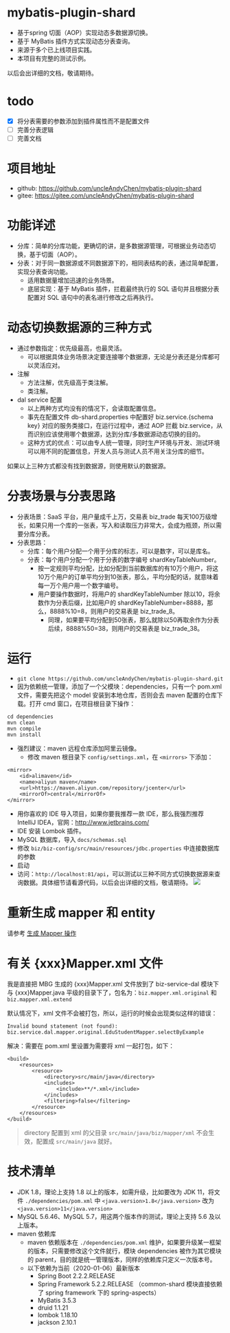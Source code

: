 # mybatis-plugin-shard
- 基于spring 切面（AOP）实现动态多数据源切换。
- 基于 MyBatis 插件方式实现动态分表查询。
- 来源于多个已上线项目实践。
- 本项目有完整的测试示例。

以后会出详细的文档，敬请期待。

# todo
- [x] 将分表需要的参数添加到插件属性而不是配置文件
- [ ] 完善分表逻辑
- [ ] 完善文档

# 项目地址
- github: https://github.com/uncleAndyChen/mybatis-plugin-shard
- gitee:  https://gitee.com/uncleAndyChen/mybatis-plugin-shard

# 功能详述
- 分库：简单的分库功能，更确切的讲，是多数据源管理，可根据业务动态切换，基于切面（AOP）。
- 分表：对于同一数据源或不同数据源下的，相同表结构的表，通过简单配置，实现分表查询功能。
    - 适用数据量增加迅速的业务场景。
    - 底层实现：基于 MyBatis 插件，拦截最终执行的 SQL 语句并且根据分表配置对 SQL 语句中的表名进行修改之后再执行。

# 动态切换数据源的三种方式
- 通过参数指定：优先级最高，也最灵活。
    - 可以根据具体业务场景决定要连接哪个数据源，无论是分表还是分库都可以灵活应对。
- 注解
    - 方法注解，优先级高于类注解。
    - 类注解。
- dal service 配置
    - 以上两种方式均没有的情况下，会读取配置信息。
    - 事先在配置文件 db-shard.properties 中配置好 biz.service.{schema key} 对应的服务类接口，在运行过程中，通过 AOP 拦截 biz.service，从而识别应该使用哪个数据源，达到分库/多数据源动态切换的目的。
    - 这种方式的优点：可以由专人统一管理，同时生产环境与开发、测试环境可以用不同的配置信息，开发人员与测试人员不用关注分库的细节。

如果以上三种方式都没有找到数据源，则使用默认的数据源。

# 分表场景与分表思路
- 分表场景：SaaS 平台，用户量成千上万，交易表 biz_trade 每天100万级增长，如果只用一个库的一张表，写入和读取压力非常大，会成为瓶颈，所以需要分库分表。
- 分表思路：
    - 分库：每个用户分配一个用于分库的标志，可以是数字，可以是库名。
    - 分表：每个用户分配一个用于分表的数字编号 shardKeyTableNumber。
        - 按一定规则平均分配，比如分配到当前数据库的有10万个用户，将这10万个用户的订单平均分到10张表，那么，平均分配的话，就意味着每一万个用户用一个数字编号。
        - 用户要操作数据时，将用户的 shardKeyTableNumber 除以10，将余数作为分表后缀，比如用户的 shardKeyTableNumber=8888，那么，8888%10=8，则用户的交易表是 biz_trade_8。
            - 同理，如果要平均分配到50张表，那么就除以50再取余作为分表后续，8888%50=38，则用户的交易表是 biz_trade_38。

# 运行
- `git clone https://github.com/uncleAndyChen/mybatis-plugin-shard.git`
- 因为依赖统一管理，添加了一个父模块：dependencies，只有一个 pom.xml 文件，需要先把这个 model 安装到本地仓库，否则会去 maven 配置的仓库下载。打开 cmd 窗口，在项目根目录下操作：
```
cd dependencies
mvn clean
mvn compile
mvn install
```
- 强烈建议：maven 远程仓库添加阿里云镜像。
    - 修改 maven 根目录下 `config/settings.xml`，在 `<mirrors>` 下添加：
```
<mirror> 
    <id>alimaven</id> 
    <name>aliyun maven</name> 
    <url>https://maven.aliyun.com/repository/jcenter</url> 
    <mirrorOf>central</mirrorOf> 
</mirror>
```
- 用你喜欢的 IDE 导入项目，如果你要我推荐一款 IDE，那么我强烈推荐 IntelliJ IDEA，官网：http://www.jetbrains.com/
- IDE 安装 Lombok 插件。
- MySQL 数据库，导入 `docs/schemas.sql`
- 修改 `biz/biz-config/src/main/resources/jdbc.properties` 中连接数据库的参数
- 启动
- 访问：`http://localhost:81/api`，可以测试以三种不同方式切换数据源来查询数据。具体细节请看源代码，以后会出详细的文档，敬请期待。
![](https://www.lovesofttech.com/img/java/mybatis-shard-api-test.png)

# 重新生成 mapper 和 entity
请参考 [生成 Mapper 操作](https://github.com/uncleAndyChen/mybatis-plugin-shard/tree/master/docs)

# 有关 {xxx}Mapper.xml 文件
我是直接把 MBG 生成的 {xxx}Mapper.xml 文件放到了 biz-service-dal 模块下与 {xxx}Mapper.java 平级的目录下了，包名为：`biz.mapper.xml.original` 和 `biz.mapper.xml.extend`

默认情况下，xml 文件不会被打包，所以，运行的时候会出现类似这样的错误：
```
Invalid bound statement (not found): biz.service.dal.mapper.original.EduStudentMapper.selectByExample
```

解决：需要在 pom.xml 里设置为需要将 xml 一起打包，如下：
```
<build>
    <resources>
        <resource>
            <directory>src/main/java</directory>
            <includes>
                <include>**/*.xml</include>
            </includes>
            <filtering>false</filtering>
        </resource>
    </resources>
</build>
```
> directory 配置到 xml 的父目录 `src/main/java/biz/mapper/xml` 不会生效，配置成 `src/main/java` 就好。

# 技术清单
- JDK 1.8，理论上支持 1.8 以上的版本，如需升级，比如要改为 JDK 11，将文件 `./dependencies/pom.xml` 中 `<java.version>1.8</java.version>` 改为 `<java.version>11</java.version>`
- MySQL 5.6.46、MySQL 5.7，用这两个版本作的测试，理论上支持 5.6 及以上版本。
- maven 依赖库
    - maven 依赖版本在 `./dependencies/pom.xml` 维护，如果要升级某一框架的版本，只需要修改这个文件就行，模块 dependencies 被作为其它模块的 parent，目的就是统一管理版本，同样的依赖库只定义一次版本号。
    - 以下依赖为当前（2020-01-06）最新版本
        - Spring Boot 2.2.2.RELEASE
        - Spring Framework 5.2.2.RELEASE （common-shard 模块直接依赖了 spring framework 下的 spring-aspects）
        - MyBatis 3.5.3
        - druid 1.1.21
        - lombok 1.18.10
        - jackson 2.10.1
